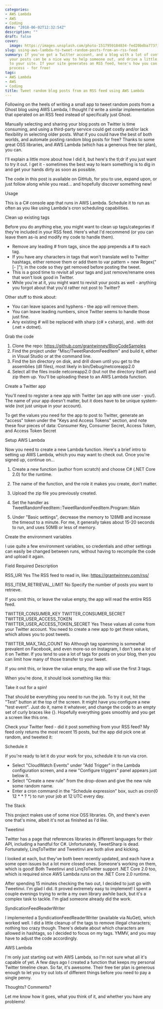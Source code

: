 ```yaml
---
categories:
- AWS Lambda
- AWS
- Coding
date: "2018-06-02T12:32:54Z"
description: ""
draft: false
cover:
  image: https://images.unsplash.com/photo-1517959184834-fed20bdba773?ixlib=rb-1.2.1&q=80&fm=jpg&crop=entropy&cs=tinysrgb&w=2000&fit=max&ixid=eyJhcHBfaWQiOjExNzczfQ
slug: using-aws-lambda-to-tweet-random-posts-from-an-rss-feed
summary: If you've got a Twitter account, and a blog with a lot of content, sharing
  your posts can be a nice way to help someone out, and drive a little extra traffic
  to your site. If your site generates an RSS feed, here's how you can automate the
  process - for free!
tags:
- AWS Lambda
- AWS
- Coding
title: Tweet random blog posts from an RSS feed using AWS Lambda
---
```



Following on the heels of writing a small app to tweet random posts from a Ghost blog using AWS Lambda, I thought I'd write a similar implementation that operated on an RSS feed instead of specifically just Ghost.

Manually selecting and sharing your blog posts on Twitter is time consuming, and using a third-party service could get costly and/or lack flexibility in selecting older posts. What if you could have the best of both worlds, and automate posting random blog posts for free? Thanks to some great OSS libraries, and AWS Lambda (which has a generous free tier plan), you can.

I'll explain a little more about how I did it, but here's the tl;dr if you just want to try it out. I get it - sometimes the best way to learn something is to dig in and get your hands dirty as soon as possible.



The code in this post is available on GitHub, for you to use, expand upon, or just follow along while you read... and hopefully discover something new!




Usage

This is a C# console app that runs in AWS Lambda. Schedule it to run as often as you like using Lambda's cron scheduling capabilities.


Clean up existing tags

Before you do anything else, you might want to clean up tags/categories if they're included in your RSS feed. Here's what I'd recommend (or you can leave them as-is and modify my code to handle them).

 * Remove any leading # from tags, since the app prepends a # to each tag.
 * If you have any characters in tags that won't translate well to Twitter hashtags, either remove them or add them to var pattern = new Regex("[- ]"); in the code so they get removed before posting the tweet.
 * This is a good time to revisit all your tags and just remove/rename ones that won't look good in Twitter.
 * While you're at it, you might want to revisit your posts as well - anything you forgot about that you'd rather not post to Twitter?

Other stuff to think about:

 * You can leave spaces and hyphens - the app will remove them.
 * You can leave leading numbers, since Twitter seems to handle those just fine.
 * Any existing # will be replaced with sharp (c# » csharp), and . with dot (.net » dotnet).


Grab the code

 1. Clone the repo: https://github.com/grantwinney/BlogCodeSamples
 2. Find the project under "Misc/TweetRandomFeedItem" and build it, either in Visual Studio or at the command line.
 3. Find the bin directory on disk, and drill down until you get to the assemblies (dll files), most likely in bin/Debug/netcoreapp2.0
 4. Select all the files inside netcoreapp2.0 (but not the directory itself) and zip them up. You'll be uploading these to an AWS Lambda function.


Create a Twitter app

You'll need to register a new app with Twitter (an app with one user - you!). The name of your app doesn't matter, but it does have to be unique system-wide (not just unique in your account).

To get the values you need for the app to post to Twitter, generate an "access" token under the "Keys and Access Tokens" section, and note these four pieces of data: Consumer Key, Consumer Secret, Access Token, and Access Token Secret


Setup AWS Lambda

Now you need to create a new Lambda function. Here's a brief intro to setting up AWS Lambda, which you may want to check out. Once you're signed up, continue on...

 1. Create a new function (author from scratch) and choose C# (.NET Core 2.0) for the runtime.
 2. The name of the function, and the role it makes you create, don't matter.
 3. Upload the zip file you previously created.
 4. Set the handler as TweetRandomFeedItem::TweetRandomFeedItem.Program::Main

 1. Under "Basic settings", decrease the memory to 128MB and increase the timeout to a minute. For me, it generally takes about 15-20 seconds to run, and uses 50MB or less of memory.


Create the environment variables

I use quite a few environment variables, so credentials and other settings can easily be changed between runs, without having to recompile the code and upload it again.






Field
Required
Description




RSS_URI
Yes
The RSS feed to read in, like: https://grantwinney.com/rss/


RSS_ITEM_RETRIEVAL_LIMIT
No
Specify the number of posts you want to retrieve.

If you omit this, or leave the value empty, the app will read the entire RSS feed.


TWITTER_CONSUMER_KEY
TWITTER_CONSUMER_SECRET
TWITTER_USER_ACCESS_TOKEN
TWITTER_USER_ACCESS_TOKEN_SECRET
Yes
These values all come from your Twitter account. You need to create a new app to get these values, which allows you to post tweets.


TWITTER_MAX_TAG_COUNT
No
Although tag spamming is somewhat prevalent on Facebook, and even more-so on Instagram, I don't see a lot of it on Twitter. If you tend to use a lot of tags for posts on your blog, then you can limit how many of those transfer to your tweet.

If you omit this, or leave the value empty, the app will use the first 3 tags.






When you're done, it should look something like this:


Take it out for a spin!

That should be everything you need to run the job. To try it out, hit the "Test" button at the top of the screen. It might have you configure a new "test event". Just do it, name it whatever, and change the code to an empty set of curly braces like {}. Hopefully everything goes smoothly and you get a screen like this one.

Check your Twitter feed - did it post something from your RSS feed? My feed only returns the most recent 15 posts, but the app did pick one at random, and tweeted it:


Schedule it

If you're ready to let it do your work for you, schedule it to run via cron.

 * Select "CloudWatch Events" under "Add Trigger" in the Lambda configuration screen, and a new "Configure triggers" panel appears just below it.
 * Select "Create a new rule" from the drop-down and give the new rule some random name.
 * Enter a cron command in the "Schedule expression" box, such as cron(0 12 * * ? *) to run your job at 12 UTC every day.


The Stack

This project makes use of some nice OSS libraries. Oh, and there's even one that's mine, albeit it's not as finished as I'd like.


Tweetinvi

Twitter has a page that references libraries in different languages for their API, including a handful for C#. Unfortunately, TweetSharp is dead. Fortunately, LinqToTwitter and Tweetinvi are both alive and kicking.

I looked at each, but they've both been recently updated, and each have a some open issues but a lot more closed ones. Someone's working on them, which is good! Both Tweetinvi and LinqToTwitter support .NET Core 2.0 too, which is required since AWS Lambda runs on the .NET Core 2.0 runtime.

After spending 15 minutes checking the two out, I decided to just go with Tweetinvi. I'm glad I did. It proved extremely easy to implement! I spent a couple evenings trying to write a my own library awhile back, but it's a complex task to tackle. I'm glad someone already did the work.


SyndicationFeedReaderWriter

I implemented a SyndicationFeedReaderWriter (available via NuGet), which worked well. I did a little cleanup of the tags to remove illegal characters; nothing too crazy though. There's debate about which characters are allowed in hashtags, so I decided to focus on my tags. YMMV, and you may have to adjust the code accordingly.


AWS Lambda

I'm only just starting out with AWS Lambda, so I'm not sure what all it's capable of yet. A few days ago I created a function that keeps my personal Twitter timeline clean. So far, it's awesome. Their free tier plan is generous enough to let you try out lots of different things before you need to pay a single penny.


Thoughts? Comments?

Let me know how it goes, what you think of it, and whether you have any problems!
